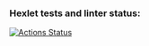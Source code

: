 ### Hexlet tests and linter status:
[![Actions Status](https://github.com/AlenaVazheina/data-analytics-project-100/actions/workflows/hexlet-check.yml/badge.svg)](https://github.com/AlenaVazheina/data-analytics-project-100/actions)